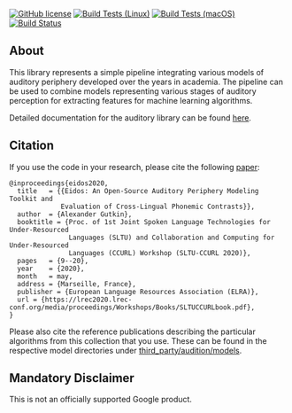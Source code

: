 [![GitHub license](https://img.shields.io/badge/license-GPLv3-blue.svg)](https://github.com/google/eidos-audition/blob/master/LICENSE)
[![Build Tests (Linux)](https://github.com/google/eidos-audition/workflows/linux/badge.svg)](https://github.com/google/eidos-audition/actions?query=workflow%3A%22linux%22)
[![Build Tests (macOS)](https://github.com/google/eidos-audition/workflows/macos/badge.svg)](https://github.com/google/eidos-audition/actions?query=workflow%3A%22macos%22)
[![Build Status](https://travis-ci.org/google/eidos-audition.svg?branch=master)](https://travis-ci.org/google/eidos-audition)

## About

This library represents a simple pipeline integrating various models
of auditory periphery developed over the years in academia. The pipeline
can be used to combine models representing various stages of auditory
perception for extracting features for machine learning algorithms.

Detailed documentation for the auditory library can be found
[here](eidos/audition/README.md).

## Citation

If you use the code in your research, please cite the following
[paper](https://www.aclweb.org/anthology/2020.sltu-1.2/):

```
@inproceedings{eidos2020,
  title   = {{Eidos: An Open-Source Auditory Periphery Modeling Toolkit and
             Evaluation of Cross-Lingual Phonemic Contrasts}},
  author  = {Alexander Gutkin},
  booktitle = {Proc. of 1st Joint Spoken Language Technologies for Under-Resourced
               Languages (SLTU) and Collaboration and Computing for Under-Resourced
               Languages (CCURL) Workshop (SLTU-CCURL 2020)},
  pages   = {9--20},
  year    = {2020},
  month   = may,
  address = {Marseille, France},
  publisher = {European Language Resources Association (ELRA)},
  url = {https://lrec2020.lrec-conf.org/media/proceedings/Workshops/Books/SLTUCCURLbook.pdf},
}
```

Please also cite the reference publications describing the particular algorithms
from this collection that you use. These can be found in the respective model
directories under [third_party/audition/models](third_party/audition/models).

## Mandatory Disclaimer

This is not an officially supported Google product.
